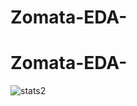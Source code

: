 ﻿# Zomata-EDA-
# Zomata-EDA-
![stats2](https://github.com/kamalkant12/Zomata-EDA-/assets/73655107/af676e8b-c2d4-4a36-b270-4edcdf2908cf)
